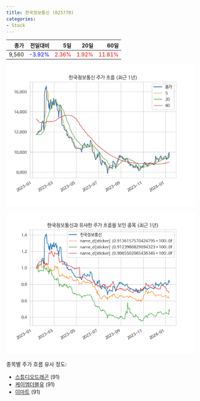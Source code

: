 ```yaml
---
title: 한국정보통신 (025770)
categories:
- Stock
---
```


|종가|전일대비|5일|20일|60일|
|---:|-------:|--:|---:|---:|
|9,560|<span style="color: blue">-3.92%</span>|<span style="color: red">2.36%</span>|<span style="color: red">1.92%</span>|<span style="color: red">11.81%</span>|


<!-- more -->

![025770](/assets/images/stock/025770.png)

![025770](/assets/images/stock/025770_sim.png)

종목별 주가 흐름 유사 정도:
- [스튜디오드래곤](/stock/253450/) (91)
- [케이엠더블유](/stock/032500/) (91)
- [이마트](/stock/139480/) (91)